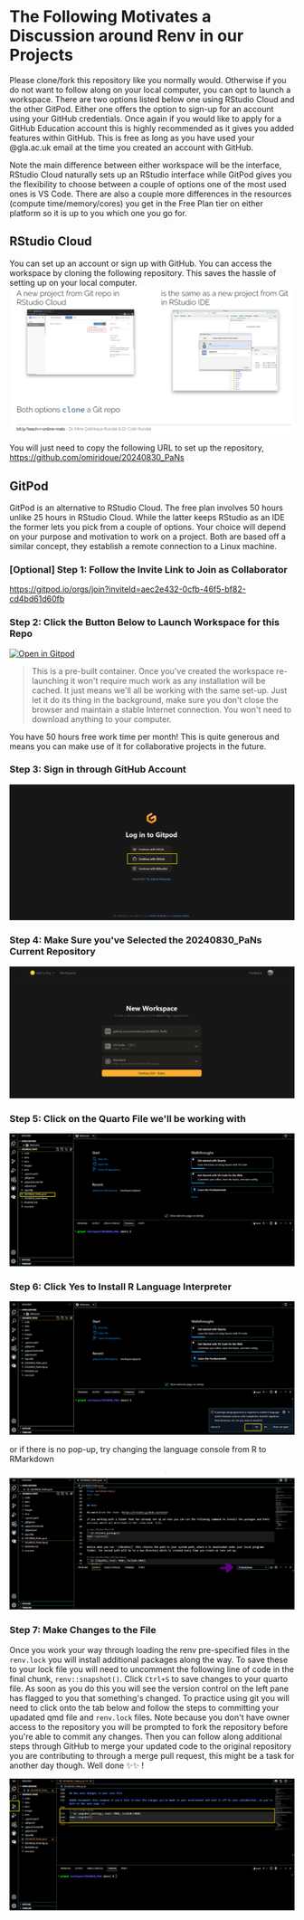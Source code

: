 # The Following Motivates a Discussion around Renv in our Projects

Please clone/fork this repository like you normally would. Otherwise if you do not want to follow along on your local computer, you can opt to launch a workspace.
There are two options listed below one using RStudio Cloud and the other GitPod. Either one offers the option to sign-up for an account using your GitHub credentials.
Once again if you would like to apply for a GitHub Education account this is highly recommended as it gives you added features within GitHub. This is free as long as you
have used your @gla.ac.uk email at the time you created an account with GitHub.

Note the main difference between either workspace will be the interface, RStudio Cloud naturally sets up an RStudio interface while GitPod gives you the flexibility to choose between a couple of options one of the most used ones is VS Code. There are also a couple more differences in the resources (compute time/memory/cores) you get in the Free Plan tier on either platform so it is up to you which one you go for.

## RStudio Cloud

You can set up an account or sign up with GitHub. You can access the workspace by cloning the following repository. This saves the hassle of setting up on your local computer.
![alt text](images/rstudio_cloud.png)

You will just need to copy the following URL to set up the repository, https://github.com/omiridoue/20240830_PaNs

## GitPod 

GitPod is an alternative to RStudio Cloud. The free plan involves 50 hours unlike 25 hours in RStudio Cloud. While the latter keeps RStudio as an IDE the former lets you pick from a couple of options. Your choice will depend on your purpose and motivation to work on a project. Both are based
off a similar concept, they establish a remote connection to a Linux machine. 

### [Optional] Step 1: Follow the Invite Link to Join as Collaborator

https://gitpod.io/orgs/join?inviteId=aec2e432-0cfb-46f5-bf82-cd4bd61d60fb

### Step 2: Click the Button Below to Launch Workspace for this Repo

[![Open in Gitpod](https://gitpod.io/button/open-in-gitpod.svg)](https://gitpod.io/#github.com/omiridoue/20240830_PaNs)

> This is a pre-built container. Once you've created the workspace re-launching it won't require much work as any installation will be cached. It just means we'll all be working with the same set-up. Just let it do its thing in the background, make sure you don't close the browser and maintain a stable Internet connection. You won't need to download anything to your computer. 

You have 50 hours free work time per month! This is quite generous and means you can make use of it for collaborative projects in the future. 

### Step 3: Sign in through GitHub Account

![alt text](images/step1.png)

### Step 4: Make Sure you've Selected the 20240830_PaNs Current Repository

![alt text](images/step2.png)

### Step 5: Click on the Quarto File we'll be working with
![alt text](images/step3.png)

### Step 6: Click Yes to Install R Language Interpreter

![alt text](images/step4.png)

or if there is no pop-up, try changing the language console from R to RMarkdown 

![alt text](images/step4_added.png)

### Step 7: Make Changes to the File

Once you work your way through loading the renv pre-specified files in the `renv.lock` you will install additional packages along the way. To save these to your lock file you will need to uncomment the following line of code in the final chunk, `renv::snapshot()`. Click `Ctrl+S` to save changes to your quarto file. As soon as you do this you will see the version control on the left pane has flagged to you that something's changed. To practice using git you will need to click onto the tab below and follow the steps to committing your upadated qmd file and `renv.lock` files. Note because you don't have owner access to the repository you will be prompted to fork 
the repository before you're able to commit any changes. Then you can follow along additional steps through GitHub to merge your updated code to the original repository
you are contributing to through a merge pull request, this might be a task for another day though. Well done ✨✨ !

![alt text](images/step5.png)